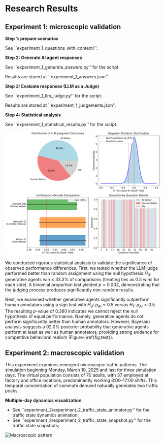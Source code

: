 # Research Results

## Experiment 1: microscopic validation

**Step 1: prepare scenarios**

See ``experiment_1_questions_with_context/''.

**Step 2: Generate AI agent responses**

See ``experiment_1_generate_answers.py'' for the script.

Results are stored at ``experiment_1_answers.json''.

**Step 3: Evaluate responses (LLM as a Judge)**

See ``experiment_1_llm_judge.py'' for the script.

Results are stored at ``experiment_1_judgements.json''.

**Step 4: Statistical analysis**

See ``experiment_1_statistical_results.py'' for the script.

![AI Realism Analysis](experiment_1/ai_realism_analysis.png)


We conducted rigorous statistical analysis to validate the significance of observed performance differences. First, we tested whether the LLM judge performed better than random assignment using the null hypothesis $H_0$: generative agents win $\leq$ 33.3\% of comparisons (treating ties as 0.5 wins for each side). A binomial proportion test yielded $p = 0.002$, demonstrating that the judging process produces significantly non-random results.

Next, we examined whether generative agents significantly outperform human annotators using a sign test with $H_0$: $p_{\text{AI}} \leq 0.5$ versus $H_1$: $p_{\text{AI}} > 0.5$. The resulting $p$-value of 0.380 indicates we cannot reject the null hypothesis of equal performance. Namely, generative agents do not perform significantly better than human annotators. However, Bayesian analysis suggests a 92.0\% posterior probability that generative agents perform at least as well as human annotators, providing strong evidence for competitive behavioral realism (Figure~\ref{fig:test}).


## Experiment 2: macroscopic validation

This experiment examines emergent microscopic traffic patterns. The simulation beginning Monday, March 10, 2025 and last for three simulation days. The virtual population consists of 70 adults, with 37 employed at factory and office locations, predominantly working 8:00–17:00 shifts. This temporal concentration of commute demand naturally generates two traffic peaks.


**Multiple-day dynamics visualization**
- See ``experiment_2/experiment_2_traffic_state_animator.py'' for the traffic state dynamics animation;
- See ``experiment_2/experiment_2_traffic_state_snapshot.py'' for the traffic state snapshots;

![Macroscopic pattern](experiment_2/experiment_2.png)